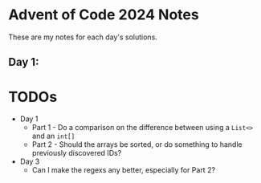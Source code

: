 # Advent of Code 2024 Notes

These are my notes for each day's solutions.

## Day 1:


# TODOs
* Day 1
    * Part 1 - Do a comparison on the difference between using a `List<>` and an `int[]`
    * Part 2 - Should the arrays be sorted, or do something to handle previously discovered IDs?
* Day 3
    * Can I make the regexs any better, especially for Part 2?
